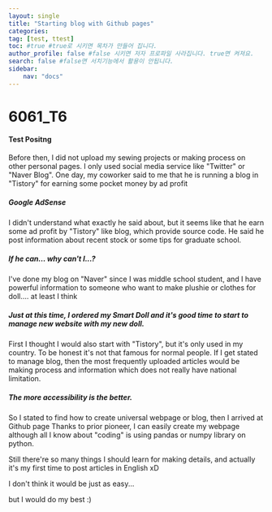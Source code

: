 ```yaml
---
layout: single
title: "Starting blog with Github pages"
categories: 
tag: [test, ttest]
toc: #true #true로 시키면 목차가 만들어 집니다.
author_profile: false #false 시키면 저자 프로파일 사라집니다. true면 켜져요.
search: false #false면 서치기능에서 활용이 안됩니다.
sidebar:
    nav: "docs"
---
```


<body translate="no" oncontextmenu="return false" ondragstart="return false" onselectstart="return false">
  <div id="mouse_no" oncontextmenu="return false" ondragstart="return false" onselectstart="return false">


# 6061_T6
#### Test Positng



Before then, I did not upload my sewing projects or making process on other personal pages.
I only used social media service like "Twitter" or "Naver Blog".
One day, my coworker said to me that he is running a blog in "Tistory" for earning some pocket money by ad profit

##### Google AdSense

I didn't understand what exactly he said about, but it seems like that he earn some ad profit by "Tistory" like blog, which provide source code.
He said he post information about recent stock or some tips for graduate school.

##### If he can... why can't I...?

I've done my blog on "Naver" since I was middle school student, and I have powerful information to someone who want to make plushie or clothes for doll.... at least I think 

##### Just at this time, I ordered my Smart Doll and it's good time to start to manage new website with my new doll.

First I thought I would also start with "Tistory", but it's only used in my country.
To be honest it's not that famous for normal people.
If I get stated to manage blog, then the most frequently uploaded articles would be making process and information which does not really have national limitation.

##### The more accessibility is the better.

So I stated to find how to create universal webpage or blog, then I arrived at Github page
Thanks to prior pioneer, I can easily create my webpage although all I know about "coding" is using pandas or numpy library on python.

Still there're so many things I should learn for making details, and actually it's my first time to post articles in English xD

I don't think it would be just as easy...

but I would do my best :)

  </div>
</body>